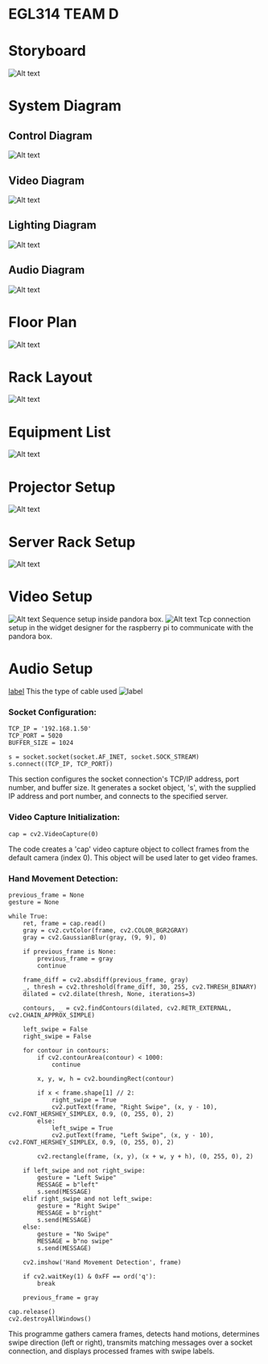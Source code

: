 # EGL314 TEAM D

# Storyboard
![Alt text](images/storyboard.jpeg)
# System Diagram
## Control Diagram
![Alt text](images/control%20diagram.png)

## Video Diagram
![Alt text](images/Video%20Diagram.png)

## Lighting Diagram
![Alt text](images/lighting%20diagram.png)

## Audio Diagram
![Alt text](images/audio%20diagram.jpg)

# Floor Plan
![Alt text](images/floor%20plan.png)

# Rack Layout
![Alt text](images/rack%20layout%20diagram.png)

# Equipment List
![Alt text](images/euipment%20list.png)

# Projector Setup
![Alt text](images/Projector.jpg)


# Server Rack Setup
![Alt text](images/rack%20layout.jpg)

[def]: images/audio%20diagram.png

# Video Setup
![Alt text](images/Pandora%20Box%20Sequence%20for%20314.jpg)
Sequence setup inside pandora box.
![Alt text](images/Connection%20manager%20for%20314.jpg)
Tcp connection setup in the widget designer for the raspberry pi to communicate with the pandora box.

# Audio Setup
[label](images/audio%20setup.jpg)
This the type of cable used
![label](images/type%20of%20cable.jpg)

### Socket Configuration:
```
TCP_IP = '192.168.1.50'
TCP_PORT = 5020
BUFFER_SIZE = 1024

s = socket.socket(socket.AF_INET, socket.SOCK_STREAM)
s.connect((TCP_IP, TCP_PORT))
```
This section configures the socket connection's TCP/IP address, port number, and buffer size. It generates a socket object, 's', with the supplied IP address and port number, and connects to the specified server.

### Video Capture Initialization:
```
cap = cv2.VideoCapture(0)
```
The code creates a 'cap' video capture object to collect frames from the default camera (index 0). This object will be used later to get video frames.

### Hand Movement Detection:
```
previous_frame = None
gesture = None

while True:
    ret, frame = cap.read()
    gray = cv2.cvtColor(frame, cv2.COLOR_BGR2GRAY)
    gray = cv2.GaussianBlur(gray, (9, 9), 0)
    
    if previous_frame is None:
        previous_frame = gray
        continue
    
    frame_diff = cv2.absdiff(previous_frame, gray)
    _, thresh = cv2.threshold(frame_diff, 30, 255, cv2.THRESH_BINARY)
    dilated = cv2.dilate(thresh, None, iterations=3)
    
    contours, _ = cv2.findContours(dilated, cv2.RETR_EXTERNAL, cv2.CHAIN_APPROX_SIMPLE)
    
    left_swipe = False
    right_swipe = False

    for contour in contours:
        if cv2.contourArea(contour) < 1000:
            continue
        
        x, y, w, h = cv2.boundingRect(contour)
        
        if x < frame.shape[1] // 2:
            right_swipe = True
            cv2.putText(frame, "Right Swipe", (x, y - 10), cv2.FONT_HERSHEY_SIMPLEX, 0.9, (0, 255, 0), 2)
        else:
            left_swipe = True
            cv2.putText(frame, "Left Swipe", (x, y - 10), cv2.FONT_HERSHEY_SIMPLEX, 0.9, (0, 255, 0), 2)
        
        cv2.rectangle(frame, (x, y), (x + w, y + h), (0, 255, 0), 2)

    if left_swipe and not right_swipe:
        gesture = "Left Swipe"
        MESSAGE = b"left"
        s.send(MESSAGE)
    elif right_swipe and not left_swipe:
        gesture = "Right Swipe"
        MESSAGE = b"right"
        s.send(MESSAGE)
    else:
        gesture = "No Swipe"
        MESSAGE = b"no swipe"
        s.send(MESSAGE)
    
    cv2.imshow('Hand Movement Detection', frame)
    
    if cv2.waitKey(1) & 0xFF == ord('q'):
        break

    previous_frame = gray

cap.release()
cv2.destroyAllWindows()

```
This programme gathers camera frames, detects hand motions, determines swipe direction (left or right), transmits matching messages over a socket connection, and displays processed frames with swipe labels.